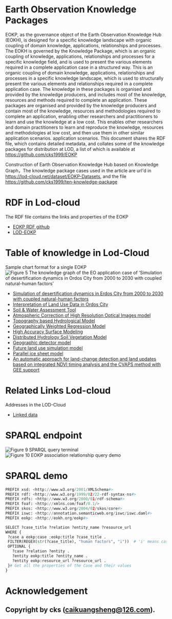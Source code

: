 # Earth Observation Knowledge Packages
EOKP, as the governance object of the Earth Observation Knowledge Hub (EOKH), is designed for a specific knowledge landscape with organic coupling of domain knowledge, applications, relationships and processes. The EOKH is governed by the Knowledge Package, which is an organic coupling of knowledge, applications, relationships and processes for a specific knowledge field, and is used to present the various elements required in a complete application case in a structured way. This is an organic coupling of domain knowledge, applications, relationships and processes in a specific knowledge landscape, which is used to structurally present the various elements and relationships required in a complete application case. The knowledge in these packages is organised and provided by the knowledge producers, and includes most of the knowledge, resources and methods required to complete an application. These packages are organised and provided by the knowledge producers and contain most of the knowledge, resources and methodologies required to complete an application, enabling other researchers and practitioners to learn and use the knowledge at a low cost. This enables other researchers and domain practitioners to learn and reproduce the knowledge, resources and methodologies at low cost, and then use them in other similar application scenarios. application scenarios. This document shares the RDF file, which contains detailed metadata, and collates some of the knowledge packages for distribution at LOD, a list of which is available at https://github.com/cks1999/EOKP

Construction of Earth Observation Knowledge Hub based on Knowledge Graph，The knowledge package cases used in the article are url'd in https://lod-cloud.net/dataset/EOKP-Datasets, and the file
https://github.com/cks1999/ten-knowledge-package



# RDF in Lod-cloud
The RDF file contains the links and properties of the EOKP
  * [EOKP RDF github](https://github.com/cks1999/EOKP/EOKP.rdf)
  * [LOD-EOKP](https://lod-cloud.net/dataset/EOKP-Datasets)

# Table of knowledge in Lod-Cloud
Sample chart format for a single EOKP
![Figure 5  The knowledge graph of the EO application case of ‘Simulation of desertification dynamics in Ordos City from 2000 to 2030 with coupled natural-human factors’](https://github.com/cks1999/EOKP/assets/27915729/5d56f5b6-3c80-4709-9c05-5cabb976dc4e)

  * [Simulation of desertification dynamics in Erdos City from 2000 to 2030 with coupled natural-human factors](https://lod-cloud.net/dataset/SDDEC)
  * [Interpretation of Land Use Data in Ordos City](https://lod-cloud.net/dataset/ILUSOC)
  * [Soil & Water Assessment Tool](https://lod-cloud.net/dataset/SWAT)
  * [Atmospheric Correction of High Resolution Optical Images model](https://lod-cloud.net/dataset/model)
  * [Topography based Hydrological Model](https://lod-cloud.net/dataset/TOPMODEL)
  * [Geographically Weighted Regression Model](https://lod-cloud.net/dataset/GWR)
  * [High Accuracy Surface Modeling](https://lod-cloud.net/dataset/HASM)
  * [Distributed Hydrology Soil Vegetation Model](https://lod-cloud.net/dataset/DHSVM)
  * [Geographic detector model](https://lod-cloud.net/dataset/GeoDetector)
  * [Future land use simulation model](https://lod-cloud.net/dataset/FLUS)
  * [Parallel ice sheet model](https://lod-cloud.net/dataset/PISM)
  * [An automatic approach for land-change detection and land updates based on integrated NDVI timing analysis and the CVAPS method with GEE support](https://lod-cloud.net/dataset/model1)

# Related Links Lod-cloud
Addresses in the LOD-Cloud
* [Linked data](https://lod-cloud.net/dataset/EOKP-Datasets)


# SPARQL endpoint

![Figure 9  SPARQL query terminal ](https://github.com/cks1999/EOKP/assets/27915729/e0ecf9cf-fefd-4785-a882-863b9ad15f2a)
![Figure 10  EOKP association relationship query demo](https://github.com/cks1999/EOKP/assets/27915729/f1ba1209-b2c7-414b-beb7-5ead2d658ff5)



# SPARQL demo

 ```python
PREFIX xsd: <http://www.w3.org/2001/XMLSchema#>
PREFIX rdf: <http://www.w3.org/1999/02/22-rdf-syntax-ns#>
PREFIX rdfs: <http://www.w3.org/2000/01/rdf-schema#>
PREFIX foaf: <http://xmlns.com/foaf/0.1/>
PREFIX skos: <http://www.w3.org/2004/02/skos/core#>
PREFIX iswc: <http://annotation.semanticweb.org/iswc/iswc.daml#>
PREFIX eokp: <http://eokh.org/eokp#>

SELECT ?case_title ?relation ?entity_name ?resource_url
WHERE {
  ?case a eokp:case ;eokp:title ?case_title .
  FILTER(REGEX(str(?case_title), "human factors", "i"))  # 'i' means case insensitive
  OPTIONAL { 
    ?case ?relation ?entity .
    ?entity eokp:title ?entity_name .
    ?entity eokp:resource_url ?resource_url .
  }# Get all the properties of the Case and their values
}
 ```
# Acknowledgement
Copyright by cks (caikuangsheng@126.com).
------
